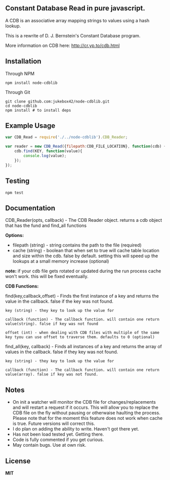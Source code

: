 ## Constant Database Read in pure javascript. 

A CDB is an associative array mapping strings to values using a hash lookup.

This is a rewrite of D. J. Bernstein's Constant Database program.

More information on CDB here: http://cr.yp.to/cdb.html

## Installation

Through NPM

	npm install node-cdblib

Through Git

	git clone github.com:jukebox42/node-cdblib.git
	cd node-cdblib
	npm install # to install deps

## Example Usage
```javascript
var CDB_Read = require('./../node-cdblib').CDB_Reader;

var reader = new CDB_Read({filepath:CDB_FILE_LOCATION}, function(cdb) {
	cdb.find(KEY, function(value){
		console.log(value);
	});
});
```
## Testing

	npm test

## Documentation
CDB_Reader(opts, callback) - The CDB Reader object. returns a cdb object that has the fund and find_all functions

**Options:**
- filepath (string) - string contains the path to the file (required)
- cache (string) - boolean that when set to true will cache table location and size within the cdb. false by default. setting this will speed up the lookups at a small memory increase (optional)

**note:** if your cdb file gets rotated or updated during the run process cache won't work. this will be fixed eventually.

**CDB Functions:**

find(key,callback,offset) - Finds the first instance of a key and returns the value in the callback. false if the key was not found.

	key (string) - they key to look up the value for
	
	callback (function) - The callback function. will contain one return value(string). false if key was not found
	
	offset (int) - when dealing with CDB files with multiple of the same key tyou can use offset to traverse them. defaults to 0 (optional)

find_all(key, callback) - Finds all instances of a key and returns the array of values in the callback. false if they key was not found.
	
	key (string) - they key to look up the value for
	
	callback (function) - The callback function. will contain one return value(array). false if key was not found.

## Notes
- On init a watcher will monitor the CDB file for changes/replacements and will restart a request if it occurs. This will allow you to replace the CDB file on the fly without pausing or otherwaise haulting the process. Please note that for the moment this feature does not work when cache is true. Future versions will correct this.
- I do plan on adding the ability to write. Haven't got there yet.
- Has not been load tested yet. Getting there.
- Code is fully commented if you get curious.
- May contain bugs. Use at own risk.

## License

**MIT**

